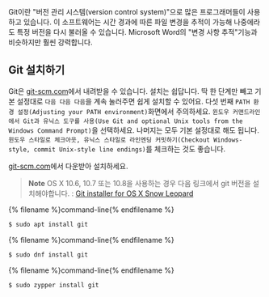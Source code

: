Git이란 "버전 관리 시스템(version control system)"으로 많은 프로그래머들이 사용하고 있습니다. 이 소프트웨어는 시간 경과에 따른 파일 변경을 추적이 가능해 나중에라도 특정 버전을 다시 불러올 수 있습니다. Microsoft Word의 "변경 사항 추적"기능과 비슷하지만 훨씬 강력합니다.

## Git 설치하기

<!--sec data-title="Windows" data-id="git_install_windows"
data-collapse=true ces-->

Git은 [git-scm.com](https://git-scm.com/)에서 내려받을 수 있습니다. 설치는 쉽답니다. 딱 한 단계만 빼고 기본 설정대로 `다음 다음 다음`을 계속 눌러주면 쉽게 설치할 수 있어요. 다섯 번째 `PATH 환경 설정(Adjusting your PATH environment)`화면에서 주의하세요. `윈도우 커맨드라인에서 Git과 유닉스 도구를 사용(Use Git and optional Unix tools from the Windows Command Prompt)`을 선택하세요. 나머지는 모두 기본 설정대로 해도 됩니다. `윈도우 스타일로 체크아웃, 유닉스 스타일로 라인엔딩 커밋하기(Checkout Windows-style, commit Unix-style line endings)`를 체크하는 것도 좋습니다.

<!--endsec-->

<!--sec data-title="OS X" data-id="git_install_OSX"
data-collapse=true ces-->

[git-scm.com](https://git-scm.com/)에서 다운받아 설치하세요. 

> **Note** OS X 10.6, 10.7 또는 10.8을 사용하는 경우 다음 링크에서 git 버전을 설치해야합니다. : [Git installer for OS X Snow Leopard](https://sourceforge.net/projects/git-osx-installer/files/git-2.3.5-intel-universal-snow-leopard.dmg/download)


<!--endsec-->

<!--sec data-title="Debian / Ubuntu" data-id="git_install_debian_ubuntu"
data-collapse=true ces-->

{% filename %}command-line{% endfilename %}
```bash
$ sudo apt install git
```

<!--endsec-->

<!--sec data-title="Fedora" data-id="git_install_fedora"
data-collapse=true ces-->

{% filename %}command-line{% endfilename %}
```bash
$ sudo dnf install git
```

<!--endsec-->

<!--sec data-title="openSUSE" data-id="git_install_openSUSE"
data-collapse=true ces-->

{% filename %}command-line{% endfilename %}
```bash
$ sudo zypper install git
```

<!--endsec-->
